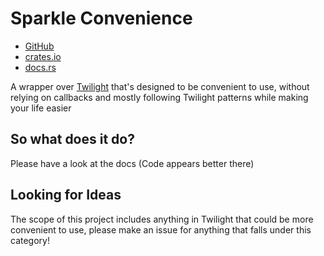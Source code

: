 # Sparkle Convenience

- [GitHub](https://github.com/laralove143/sparkle-convenience)
- [crates.io](https://crates.io/crates/sparkle-convenience)
- [docs.rs](https://docs.rs/sparkle-convenience/latest)

A wrapper over [Twilight](https://github.com/twilight-rs/twilight) that's designed to be convenient to use, without
relying on callbacks and mostly following Twilight patterns while making your life easier

## So what does it do?

Please have a look at the docs (Code appears better there)

## Looking for Ideas

The scope of this project includes anything in Twilight that could be more convenient to use, please make an
issue for anything that falls under this category!

